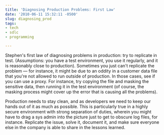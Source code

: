 ```yaml
---
title: 'Diagnosing Production Problems: First Law'
date: '2010-06-11 15:32:11 -0500'
slug: diagnosing_prod
tags:
- tech
- sdlc
- programming

---
```


Stephen's first law of diagnosing problems in production: try to replicate in
test. (Assumptions: you have a test environment, you use it regularly, and it is
reasonably close to production). Sometimes you just can't replicate the problem
&mdash; for instance, it might be due to an oddity in a customer data file that
you're not allowed to run outside of production. In those cases, see if you can
use a proxy. For instance, try copying the file and masking the sensitive data,
then running it in the test environment (of course, the masking process might
cover up the error that is causing all the problems).

Production needs to stay clean, and as developers we need to keep our hands out
of it as much as possible. This is particularly true in a highly secure
environment with strong separation of duties, wherein you might have to drag a
sys admin into the picture just to get to obscure log files, for instance.
Replicate the issue, solve it, document it, and make sure everyone else in the
company is able to share in the lessons learned.
